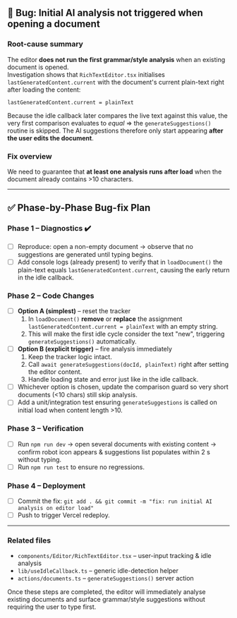 ## 🐞 Bug: Initial AI analysis not triggered when opening a document

### Root-cause summary
The editor **does not run the first grammar/style analysis** when an existing document is opened.  
Investigation shows that `RichTextEditor.tsx` initialises
`lastGeneratedContent.current` with the document's current plain-text right after loading the content:
```60:105:components/Editor/RichTextEditor.tsx
lastGeneratedContent.current = plainText
```
Because the idle callback later compares the live text against this value, the very first comparison evaluates to _equal_ ⇒ the `generateSuggestions()` routine is skipped. The AI suggestions therefore only start appearing **after the user edits the document**.

### Fix overview
We need to guarantee that **at least one analysis runs after load** when the document already contains >10 characters.

---

## ✅ Phase-by-Phase Bug-fix Plan

### Phase 1 – Diagnostics ✔️
- [ ] Reproduce: open a non-empty document → observe that no suggestions are generated until typing begins.
- [ ] Add console logs (already present) to verify that in `loadDocument()` the plain-text equals `lastGeneratedContent.current`, causing the early return in the idle callback.

### Phase 2 – Code Changes
- [ ] **Option A (simplest)** – reset the tracker
  1. In `loadDocument()` **remove** or **replace** the assignment `lastGeneratedContent.current = plainText` with an empty string.
  2. This will make the first idle cycle consider the text "new", triggering `generateSuggestions()` automatically.
- [ ] **Option B (explicit trigger)** – fire analysis immediately
  1. Keep the tracker logic intact.
  2. Call `await generateSuggestions(docId, plainText)` right after setting the editor content.
  3. Handle loading state and error just like in the idle callback.
- [ ] Whichever option is chosen, update the comparison guard so very short documents (<10 chars) still skip analysis.
- [ ] Add a unit/integration test ensuring `generateSuggestions` is called on initial load when content length >10.

### Phase 3 – Verification
- [ ] Run `npm run dev` → open several documents with existing content → confirm robot icon appears & suggestions list populates within 2 s without typing.
- [ ] Run `npm run test` to ensure no regressions.

### Phase 4 – Deployment
- [ ] Commit the fix: `git add . && git commit -m "fix: run initial AI analysis on editor load"`
- [ ] Push to trigger Vercel redeploy.

---

### Related files
- `components/Editor/RichTextEditor.tsx` – user-input tracking & idle analysis
- `lib/useIdleCallback.ts` – generic idle-detection helper
- `actions/documents.ts` – `generateSuggestions()` server action

Once these steps are completed, the editor will immediately analyse existing documents and surface grammar/style suggestions without requiring the user to type first. 